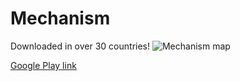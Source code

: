 # Mechanism

Downloaded in over 30 countries!
![Mechanism map](https://imgur.com/RSfkDCL "Downloaded in over 30 countries!")

[Google Play link](https://play.google.com/store/apps/details?id=com.wordpress.httpspandareaktor.mechanism)
